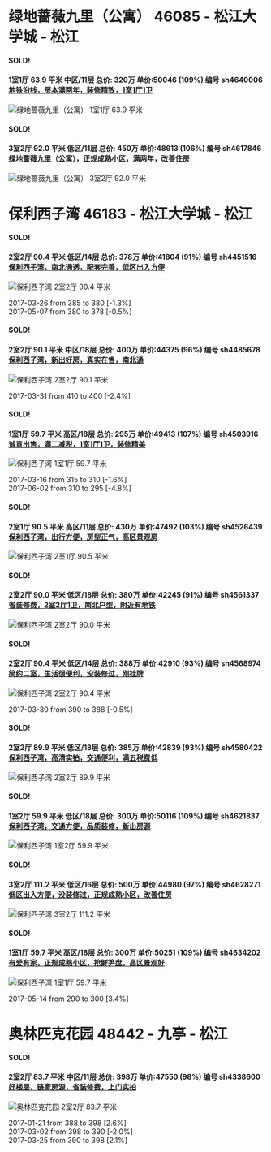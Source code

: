 # 绿地蔷薇九里（公寓） 46085 - 松江大学城 - 松江

#### SOLD!
#### 1室1厅 63.9 平米 中区/11层 总价: 320万 单价:50046 (109%) 编号 sh4640006 [地铁沿线，房本满两年，装修精致，1室1厅1卫](https://href.li/?http://sh.lianjia.com/ershoufang/sh4640006.html)

![绿地蔷薇九里（公寓） 1室1厅 63.9 平米](http://cdn7.dooioo.com/static/img/new-version/default_block.png)



    
#### SOLD!
#### 3室2厅 92.0 平米 低区/11层 总价: 450万 单价:48913 (106%) 编号 sh4617846 [绿地蔷薇九里（公寓），正规成熟小区，满两年，改善住房](https://href.li/?http://sh.lianjia.com/ershoufang/sh4617846.html)

![绿地蔷薇九里（公寓） 3室2厅 92.0 平米](http://cdn1.dooioo.com/fetch/vp/fy/gi/20160818/32977a46-2575-420c-9a46-ffe5aba02fc3.jpg_200x150.jpg)



    


# 保利西子湾 46183 - 松江大学城 - 松江

#### SOLD!
#### 2室2厅 90.4 平米 低区/14层 总价: 378万 单价:41804 (91%) 编号 sh4451516 [保利西子湾，南北通透，配套完善，低区出入方便](https://href.li/?http://sh.lianjia.com/ershoufang/sh4451516.html)

![保利西子湾 2室2厅 90.4 平米](http://cdn1.dooioo.com/fetch/vp/fy/gi/20160411/adc423cc-deba-49fb-8d7e-c41b11f01d5b.jpg_200x150.jpg)

2017-03-26 from 385 to 380 [-1.3%]<br />2017-05-07 from 380 to 378 [-0.5%]

    
#### SOLD!
#### 2室2厅 90.1 平米 中区/18层 总价: 400万 单价:44375 (96%) 编号 sh4485678 [保利西子湾，新出好房，真实在售，南北通](https://href.li/?http://sh.lianjia.com/ershoufang/sh4485678.html)

![保利西子湾 2室2厅 90.1 平米](http://cdn7.dooioo.com/static/img/new-version/default_block.png)

2017-03-31 from 410 to 400 [-2.4%]

    
#### SOLD!
#### 1室1厅 59.7 平米 高区/18层 总价: 295万 单价:49413 (107%) 编号 sh4503916 [诚意出售，满二减税，1室1厅1卫，装修精美](https://href.li/?http://sh.lianjia.com/ershoufang/sh4503916.html)

![保利西子湾 1室1厅 59.7 平米](http://cdn1.dooioo.com/fetch/vp/fy/gi/20170211/f198b1ef-410f-438c-abc4-b69ee6775021.jpg_200x150.jpg)

2017-03-16 from 315 to 310 [-1.6%]<br />2017-06-02 from 310 to 295 [-4.8%]

    
#### SOLD!
#### 2室1厅 90.5 平米 高区/11层 总价: 430万 单价:47492 (103%) 编号 sh4526439 [保利西子湾，出行方便，房型正气，高区景观房](https://href.li/?http://sh.lianjia.com/ershoufang/sh4526439.html)

![保利西子湾 2室1厅 90.5 平米](http://cdn7.dooioo.com/static/img/new-version/default_block.png)



    
#### SOLD!
#### 2室2厅 90.0 平米 低区/18层 总价: 380万 单价:42245 (91%) 编号 sh4561337 [省装修费，2室2厅1卫，南北户型，附近有地铁](https://href.li/?http://sh.lianjia.com/ershoufang/sh4561337.html)

![保利西子湾 2室2厅 90.0 平米](http://cdn7.dooioo.com/static/img/new-version/default_block.png)



    
#### SOLD!
#### 2室2厅 90.4 平米 低区/14层 总价: 388万 单价:42910 (93%) 编号 sh4568974 [简约二室，生活很便利，没装修过，刚挂牌](https://href.li/?http://sh.lianjia.com/ershoufang/sh4568974.html)

![保利西子湾 2室2厅 90.4 平米](http://cdn7.dooioo.com/static/img/new-version/default_block.png)

2017-03-30 from 390 to 388 [-0.5%]

    
#### SOLD!
#### 2室2厅 89.9 平米 低区/18层 总价: 385万 单价:42839 (93%) 编号 sh4580422 [保利西子湾，高清实拍，交通便利，满五税费低](https://href.li/?http://sh.lianjia.com/ershoufang/sh4580422.html)

![保利西子湾 2室2厅 89.9 平米](http://cdn1.dooioo.com/fetch/vp/fy/gi/20161120/514029d3-d24a-4652-96d0-34176cde360e.jpg_200x150.jpg)



    
#### SOLD!
#### 1室2厅 59.9 平米 低区/18层 总价: 300万 单价:50116 (109%) 编号 sh4621837 [保利西子湾，交通方便，品质装修，新出房源](https://href.li/?http://sh.lianjia.com/ershoufang/sh4621837.html)

![保利西子湾 1室2厅 59.9 平米](http://cdn1.dooioo.com/fetch/vp/fy/gi/20151224/6ff32472-be88-44c6-858f-4f8af53328ee.jpg_200x150.jpg)



    
#### SOLD!
#### 3室2厅 111.2 平米 低区/16层 总价: 500万 单价:44980 (97%) 编号 sh4628271 [低区出入方便，没装修过，正规成熟小区，改善住房](https://href.li/?http://sh.lianjia.com/ershoufang/sh4628271.html)

![保利西子湾 3室2厅 111.2 平米](http://cdn7.dooioo.com/static/img/new-version/default_block.png)



    
#### SOLD!
#### 1室1厅 59.7 平米 高区/18层 总价: 300万 单价:50251 (109%) 编号 sh4634202 [有爱有家，正规成熟小区，抢鲜笋盘，高区景观好](https://href.li/?http://sh.lianjia.com/ershoufang/sh4634202.html)

![保利西子湾 1室1厅 59.7 平米](http://cdn7.dooioo.com/static/img/new-version/default_block.png)

2017-05-14 from 290 to 300 [3.4%]

    


# 奥林匹克花园 48442 - 九亭 - 松江

#### SOLD!
#### 2室2厅 83.7 平米 中区/11层 总价: 398万 单价:47550 (98%) 编号 sh4338600 [好楼层，链家房源，省装修费，上门实拍](https://href.li/?http://sh.lianjia.com/ershoufang/sh4338600.html)

![奥林匹克花园 2室2厅 83.7 平米](http://cdn1.dooioo.com/fetch/vp/fy/gi/20161015/ffaf495d-5cbb-421a-91f6-885069aeeaaa.jpg_200x150.jpg)

2017-01-21 from 388 to 398 [2.6%]<br />2017-03-02 from 398 to 390 [-2.0%]<br />2017-03-25 from 390 to 398 [2.1%]

    


